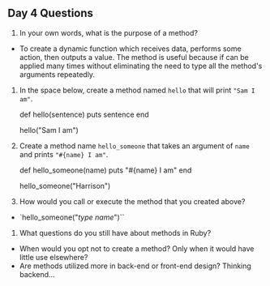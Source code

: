 ## Day 4 Questions

1. In your own words, what is the purpose of a method?

  - To create a dynamic function which receives data, performs some action, then outputs a value. The method is useful because if can be applied many times without eliminating the need to type all the method's arguments repeatedly.  

1. In the space below, create a method named `hello` that will print `"Sam I am"`.

      def hello(sentence)
        puts sentence
      end

      hello("Sam I am")

1. Create a method name `hello_someone` that takes an argument of `name` and prints `"#{name} I am"`.

     def hello_someone(name)
       puts "#{name} I am"
     end

     hello_someone("Harrison")

1. How would you call or execute the method that you created above?

  - `hello_someone("_type name_")``

1. What questions do you still have about methods in Ruby?

  - When would you opt not to create a method? Only when it would have little use elsewhere?
  - Are methods utilized more in back-end or front-end design? Thinking backend...
